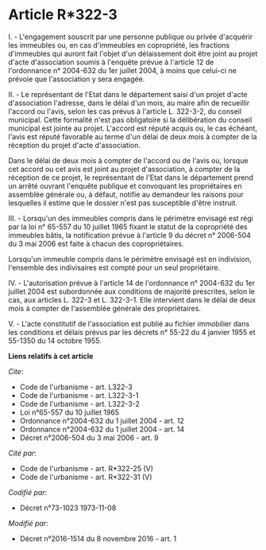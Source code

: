 # Article R*322-3

I. - L'engagement souscrit par une personne publique ou privée d'acquérir les immeubles ou, en cas d'immeubles en
copropriété, les fractions d'immeubles qui auront fait l'objet d'un délaissement doit être joint au projet d'acte
d'association soumis à l'enquête prévue à l'article 12 de l'ordonnance n° 2004-632 du 1er juillet 2004, à moins que celui-ci
ne prévoie que l'association y sera engagée. 

II. - Le représentant de l'Etat dans le département saisi d'un projet d'acte d'association l'adresse, dans le délai d'un
mois, au maire afin de recueillir l'accord ou l'avis, selon les cas prévus à l'article L. 322-3-2, du conseil municipal.
Cette formalité n'est pas obligatoire si la délibération du conseil municipal est jointe au projet. L'accord est réputé
acquis ou, le cas échéant, l'avis est réputé favorable au terme d'un délai de deux mois à compter de la réception du projet
d'acte d'association.

Dans le délai de deux mois à compter de l'accord ou de l'avis ou, lorsque cet accord ou cet avis est joint au projet
d'association, à compter de la réception de ce projet, le représentant de l'Etat dans le département prend un arrêté ouvrant
l'enquête publique et convoquant les propriétaires en assemblée générale ou, à défaut, notifie au demandeur les raisons pour
lesquelles il estime que le dossier n'est pas susceptible d'être instruit. 

III. - Lorsqu'un des immeubles compris dans le périmètre envisagé est régi par la loi n° 65-557 du 10 juillet 1965 fixant le
statut de la copropriété des immeubles bâtis, la notification prévue à l'article 9 du décret n° 2006-504 du 3 mai 2006 est
faite à chacun des copropriétaires. 

Lorsqu'un immeuble compris dans le périmètre envisagé est en indivision, l'ensemble des indivisaires est compté pour un seul
propriétaire. 

IV. - L'autorisation prévue à l'article 14 de l'ordonnance n° 2004-632 du 1er juillet 2004 est subordonnée aux conditions de
majorité prescrites, selon le cas, aux articles L. 322-3 et L. 322-3-1. Elle intervient dans le délai de deux mois à compter
de l'assemblée générale des propriétaires. 

V. - L'acte constitutif de l'association est publié au fichier immobilier dans les conditions et délais prévus par les
décrets n° 55-22 du 4 janvier 1955 et 55-1350 du 14 octobre 1955.

**Liens relatifs à cet article**

_Cite_:

  - Code de l'urbanisme - art. L322-3
  - Code de l'urbanisme - art. L322-3-1
  - Code de l'urbanisme - art. L322-3-2
  - Loi n°65-557 du 10 juillet 1965
  - Ordonnance n°2004-632 du 1 juillet 2004 - art. 12
  - Ordonnance n°2004-632 du 1 juillet 2004 - art. 14
  - Décret n°2006-504 du 3 mai 2006 - art. 9

_Cité par_:

  - Code de l'urbanisme - art. R*322-25 (V)
  - Code de l'urbanisme - art. R*322-31 (V)

_Codifié par_:

  - Décret n°73-1023 1973-11-08

_Modifié par_:

  - Décret n°2016-1514 du 8 novembre 2016 - art. 1
